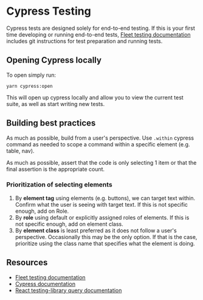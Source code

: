 # Cypress Testing

Cypress tests are designed solely for end-to-end testing. If this is your first time developing or running end-to-end tests, [Fleet testing documentation](https://github.com/fleetdm/fleet/blob/main/docs/4-Contribution/2-Testing.md) includes git instructions for test preparation and running tests.
## Opening Cypress locally

To open simply run:

`yarn cypress:open`

This will open up cypress locally and
allow you to view the current test suite, as well as start writing new tests. 
## Building best practices

As much as possible, build from a user's perspective. Use `.within` cypress command as needed to scope a command within a specific element (e.g. table, nav).

As much as possible, assert that the code is only selecting 1 item or that the final assertion is the appropriate count.
### Prioritization of selecting elements

1. By **element tag** using elements (e.g. buttons), we can target text within. Confirm what the user is seeing with target text. If this is not specific enough, add on Role.
2. By **role** using default or explicitly assigned roles of elements. If this is not specific enough, add on element class. 
3. By **element class** is least preferred as it does not follow a user's perspective. Occasionally this may be the only option. If that is the case, prioritize using the class name that specifies what the element is doing.  
## Resources

- [Fleet testing documentation](https://github.com/fleetdm/fleet/blob/main/docs/4-Contribution/2-Testing.md)
- [Cypress documentation](https://docs.cypress.io/api/table-of-contents)
- [React testing-library query documentation](https://testing-library.com/docs/queries/about)
